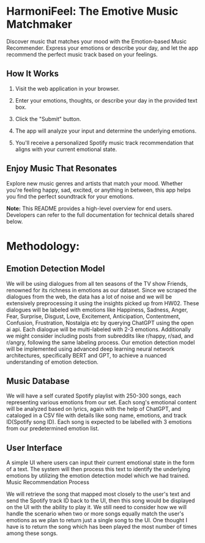 # HarmoniFeel: The Emotive Music Matchmaker

Discover music that matches your mood with the Emotion-based Music Recommender. Express your emotions or describe your day, and let the app recommend the perfect music track based on your feelings.

## How It Works

1. Visit the web application in your browser.

2. Enter your emotions, thoughts, or describe your day in the provided text box.

3. Click the "Submit" button.

4. The app will analyze your input and determine the underlying emotions.

5. You'll receive a personalized Spotify music track recommendation that aligns with your current emotional state.

## Enjoy Music That Resonates

Explore new music genres and artists that match your mood. Whether you're feeling happy, sad, excited, or anything in between, this app helps you find the perfect soundtrack for your emotions.

**Note:** This README provides a high-level overview for end users. Developers can refer to the full documentation for technical details shared below.

# Methodology:
## Emotion Detection Model

We will be using dialogues from all ten seasons of the TV show Friends, renowned for its richness in emotions as our dataset.
Since we scraped the dialogues from the web, the data has a lot of noise and we will be extensively preprocessing it using the insights picked up from HW02.
These dialogues will be labeled with emotions like Happiness, Sadness, Anger, Fear, Surprise, Disgust, Love, Excitement, Anticipation, Contentment, Confusion, Frustration, Nostalgia etc by querying ChatGPT using the open ai api. Each dialogue will be multi-labeled with 2-3 emotions.
Additionally we might consider including posts from subreddits like r/happy, r/sad, and r/angry, following the same labeling process.
Our emotion detection model will be implemented using advanced deep learning neural network architectures, specifically BERT and GPT, to achieve a nuanced understanding of emotion detection.

## Music Database

We will have a self curated Spotify playlist with 250-300 songs, each representing various emotions from our set.
Each song's emotional content will be analyzed based on lyrics, again with the help of ChatGPT, and cataloged in a CSV file with details like song name, emotions, and track ID(Spotify song ID). Each song is expected to be labelled with 3 emotions from our predetermined emotion list.

## User Interface

A simple UI where users can input their current emotional state in the form of a text.
The system will then process this text to identify the underlying emotions by utilizing the emotion detection model which we had trained.
Music Recommendation Process

We will retrieve the song that mapped most closely to the user's text and send the Spotify track ID back to the UI, then this song would be displayed on the UI with the ability to play it.
We still need to consider how we will handle the scenario when two or more songs equally match the user's emotions as we plan to return just a single song to the UI. One thought I have is to return the song which has been played the most number of times among these songs.
